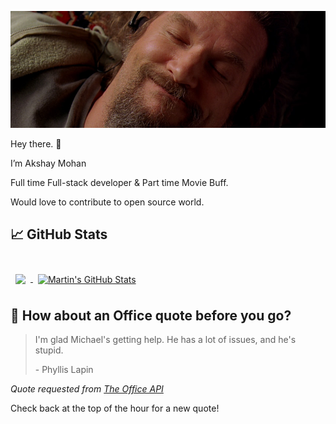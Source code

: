 [![Akshay's GitHub Banner](./assets/Big_Lebowski_dude_cover_3.jpg)](https://github.com/AkshayHere)

Hey there. 👋

I’m Akshay Mohan 

Full time Full-stack developer & Part time Movie Buff.

Would love to contribute to open source world.
<!-- 
## 📌 Pinned Repositories

<br>

<a href="https://github.com/akshayhere/tailwindcss-v2-dark-mode-template">
  <img align="center" style="margin:0.5rem" src="https://github-readme-stats.vercel.app/api/pin/?username=akshayhere&repo=tailwindcss-v2-dark-mode-template&title_color=ffffff&text_color=c9cacc&icon_color=4AB197&bg_color=1A2B34" />
</a>

<br>

<a href="https://github.com/akshayhere/pomegradient">
  <img align="center" style="margin:0.5rem" src="https://github-readme-stats.vercel.app/api/pin/?username=akshayhere&repo=pomegradient&title_color=ffffff&text_color=c9cacc&icon_color=4AB197&bg_color=1A2B34" />
</a>

<br>

<a href="https://github.com/akshayhere/ng-limeade">
  <img align="center" style="margin:0.5rem" src="https://github-readme-stats.vercel.app/api/pin/?username=akshayhere&repo=ng-limeade&title_color=ffffff&text_color=c9cacc&icon_color=4AB197&bg_color=1A2B34" />
</a>

<a href="https://github.com/akshayhere/officeapi">
  <img align="center" style="margin:0.5rem" src="https://github-readme-stats.vercel.app/api/pin/?username=akshayhere&repo=officeapi&title_color=ffffff&text_color=c9cacc&icon_color=4AB197&bg_color=1A2B34" />
</a>

<br>
<br> -->

## &#x1f4c8; GitHub Stats

<br>

<a href="https://github.com/akshayhere">
  <img align="center" style="margin:0.5rem" src="https://github-readme-stats.vercel.app/api/top-langs/?username=akshayhere&hide=html,css&title_color=ffffff&text_color=c9cacc&icon_color=4AB197&bg_color=1A2B34" />
</a>

<a href="https://github.com/akshayhere">
  <img align="center" style="margin:0.5rem" src="https://github-readme-stats.vercel.app/api?username=akshayhere&show_icons=true&line_height=27&count_private=true&title_color=ffffff&text_color=c9cacc&icon_color=4AB097&bg_color=1A2B34" alt="Martin's GitHub Stats" />
</a>

<br>

## 📣 How about an Office quote before you go?

> I'm glad Michael's getting help. He has a lot of issues, and he's stupid.
>
> <p>- Phyllis Lapin</p>

_Quote requested from [The Office API](https://www.officeapi.dev/)_

Check back at the top of the hour for a new quote!

<br>

<!-- > ### Want to know how I made this README?
>
> Check out my [tutorial](https://akshayhere.dev/blog/creating-a-killer-github-profile-readme-part-1/)! -->